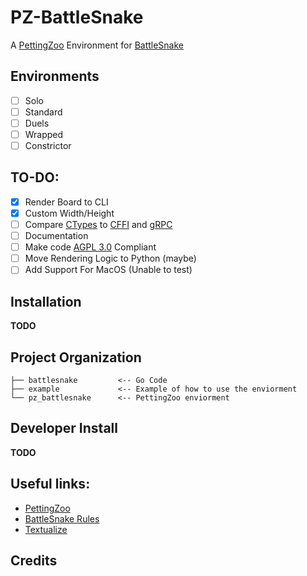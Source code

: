 # PZ-BattleSnake

A [PettingZoo](https://github.com/Farama-Foundation/PettingZoo) Environment for [BattleSnake](https://play.battlesnake.com/)

## Environments

- [ ] Solo
- [ ] Standard
- [ ] Duels
- [ ] Wrapped
- [ ] Constrictor

## TO-DO:

- [X] Render Board to CLI
- [X] Custom Width/Height
- [ ] Compare [CTypes](https://docs.python.org/3/library/ctypes.html) to [CFFI](https://cffi.readthedocs.io/en/latest/) and [gRPC](https://grpc.io/)
- [ ] Documentation
- [ ] Make code [AGPL 3.0](https://choosealicense.com/licenses/agpl-3.0/) Compliant
- [ ] Move Rendering Logic to Python (maybe)
- [ ] Add Support For MacOS (Unable to test)
 
## Installation

**TODO**

## Project Organization

```
├── battlesnake         <-- Go Code
├── example             <-- Example of how to use the enviorment
└── pz_battlesnake      <-- PettingZoo enviorment
```

## Developer Install

**TODO**

## Useful links:

- [PettingZoo](https://github.com/Farama-Foundation/PettingZoo)
- [BattleSnake Rules](https://github.com/BattlesnakeOfficial/rules/)
- [Textualize](https://www.textualize.io/)

## Credits 
